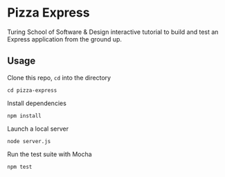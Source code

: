 # Pizza Express
Turing School of Software & Design interactive tutorial to build and test an Express application from the ground up.

## Usage

Clone this repo, `cd` into the directory
```
cd pizza-express
```
Install dependencies
```
npm install
```
Launch a local server
```
node server.js
```
Run the test suite with Mocha
```
npm test
```
